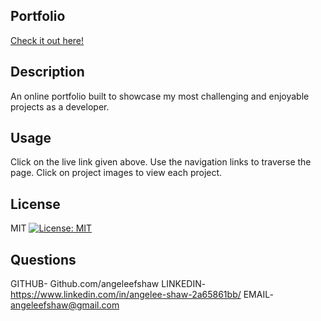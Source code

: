 
  ## Portfolio
  
  [Check it out here!](https://angeleefshaw.github.io/fullstack-portfolio/ "Fullstack Portfolio")

  ## Description 
  An online portfolio built to showcase my most challenging and enjoyable projects as a developer.

  ## Usage
  Click on the live link given above. Use the navigation links to traverse the page. Click on project images to view each project.

  ## License
  MIT [![License: MIT](https://img.shields.io/badge/License-MIT-yellow.svg)](https://opensource.org/licenses/MIT)

  ## Questions
  GITHUB- Github.com/angeleefshaw
  LINKEDIN-  https://www.linkedin.com/in/angelee-shaw-2a65861bb/
  EMAIL- angeleefshaw@gmail.com
  
